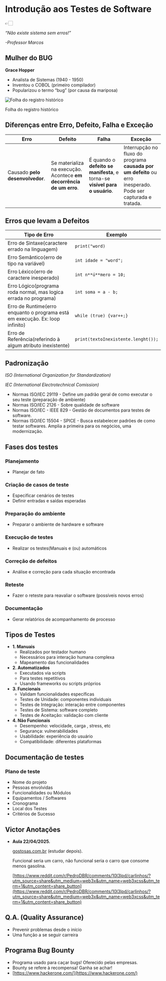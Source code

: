 # Introdução aos Testes de Software

<aside>
👉🏻

*“Não existe sistema sem erros!”*

*-Professor Marcos*

</aside>

## Mulher do BUG

**Grace Hopper**

- Analista de Sistemas (1940 - 1950)
- Inventou o COBOL (primeiro compilador)
- Popularizou o termo “bug” (por causa da mariposa)

![Folha do registro histórico](image.png)

Folha do registro histórico

## Diferenças entre Erro, Defeito, Falha e Exceção

| **Erro** | **Defeito** | **Falha** | **Exceção** |
| --- | --- | --- | --- |
| Causado **pelo desenvolvedor**. | Se materializa na execução. Acontece **em decorrência de um erro**. | É quando o **defeito se manifesta**, e torna-se **visível para o usuário**. | Interrupção no fluxo do programa **causada por um defeito** ou erro inesperado. Pode ser capturada e tratada. |

## Erros que levam a Defeitos

| **Tipo de Erro** | **Exemplo** |
| --- | --- |
| Erro de Sintaxe(caractere errado na linguagem) | `print("word)` |
| Erro Semântico(erro de tipo na variável) | `int idade = "word";` |
| Erro Léxico(erro de caractere inesperado) | `int n**ú**mero = 10;` |
| Erro Lógico(programa roda normal, mas logica errada no programa) | `int soma = a - b;` |
| Erro de Runtime(erro enquanto o programa está em execução. Ex: loop infinito) | `while (true) {var++;}` |
| Erro de Referência(referindo à algum atributo inexistente) | `print(textoInexistente.lenght());` |

## Padronização

*ISO (International Organization for Standardization)*

*IEC (International Electrotechnical Comission)*

- Normas ISO/IEC 29119 - Define um padrão geral de como executar o seu teste (preparação de ambiente)
- Normas ISO/IEC 2126 - Sobre qualidade de software
- Normas ISO/IEC - IEEE 829 - Gestão de documentos para testes de software.
- Normas ISO/IEC 15504 - SPICE - Busca estabelecer padrões de como testar softwares. Amplia a primeira para os negócios, uma modernização.

## Fases dos testes

### Planejamento

- Planejar de fato

### Criação de casos de teste

- Especificar cenários de testes
- Definir entradas e saídas esperadas

### Preparação do ambiente

- Preparar o ambiente de hardware e software

### Execução de testes

- Realizar os testes(Manuais e (ou) automáticos

### Correção de defeitos

- Análise e correção para cada situação encontrada

### Reteste

- Fazer o reteste para reavaliar o software (possíveis novos erros)

### Documentação

- Gerar relatórios de acompanhamento de processo

## Tipos de Testes

- **1. Manuais**
    - Realizados por testador humano
    - Necessários para interação humana complexa
    - Mapeamento das funcionalidades
- **2. Automatizados**
    - Executados via scripts
    - Para testes repetitivos
    - Usando frameworks ou scripts próprios
- **3. Funcionais**
    - Validam funcionalidades específicas
    - Testes de Unidade: componentes individuais
    - Testes de Integração: interação entre componentes
    - Testes de Sistema: software completo
    - Testes de Aceitação: validação com cliente
- **4. Não Funcionais**
    - Desempenho: velocidade, carga , stress, etc
    - Segurança: vulnerabilidades
    - Usabilidade: experiência do usuário
    - Compatibilidade: diferentes plataformas

## Documentação de testes

### Plano de teste

- Nome do projeto
- Pessoas envolvidas
- Funcionalidades ou Módulos
- Equipamentos / Softwares
- Cronograma
- Local dos Testes
- Critérios de Sucesso

## Victor Anotações

- **Aula 22/04/2025.**
    
    [gostosas.com.br](http://gostosas.com.br) (estudar depois).
    
    Funcional seria um carro, não funcional seria o carro que consome menos gasolina.
    
    [https://www.reddit.com/r/PedroDBR/comments/10l3lpd/carlinhos/?utm_source=share&utm_medium=web3x&utm_name=web3xcss&utm_term=1&utm_content=share_button](https://www.reddit.com/r/PedroDBR/comments/10l3lpd/carlinhos/?utm_source=share&utm_medium=web3x&utm_name=web3xcss&utm_term=1&utm_content=share_button)
    

## Q.A. (Quality Assurance)

- Prevenir problemas desde o início
- Uma função a se seguir carreira

## Programa Bug Bounty

- Programa usado para caçar bugs! Oferecido pelas empresas.
- Bounty se refere à recompensa! Ganha se achar!
- [https://www.hackerone.com/](https://www.hackerone.com/)
